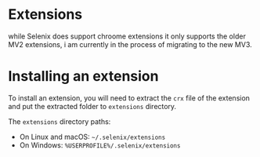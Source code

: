 # Extensions

while Selenix does support chroome extensions it only supports the older MV2 extensions, i am currently in the process of migrating to the new MV3.

# Installing an extension

To install an extension, you will need to extract the `crx` file of the extension and put the extracted folder to `extensions` directory.

The `extensions` directory paths:
- On Linux and macOS: `~/.selenix/extensions`
- On Windows: `%USERPROFILE%/.selenix/extensions`

